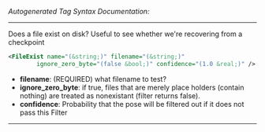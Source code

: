 _Autogenerated Tag Syntax Documentation:_

---
Does a file exist on disk? Useful to see whether we're recovering from a checkpoint

```xml
<FileExist name="(&string;)" filename="(&string;)"
        ignore_zero_byte="(false &bool;)" confidence="(1.0 &real;)" />
```

-   **filename**: (REQUIRED) what filename to test?
-   **ignore_zero_byte**: if true, files that are merely place holders (contain nothing) are treated as nonexistant (filter returns false).
-   **confidence**: Probability that the pose will be filtered out if it does not pass this Filter

---
